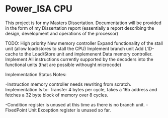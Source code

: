 # Power_ISA CPU
This project is for my Masters Dissertation. Documentation will be provided in the form of my Dissertation report (essentially a report describing the design, development and operations of the processor)

TODO:
High priority
New memory controller
Expand functionality of the stall unit (allow load/stores to stall the CPU)
Implement branch unit
Add L1D-cache to the Load/Store unit and implemenent Data memory controller.
Implement All instructions currently supported by the decoders into the functional units (that are possible withought microcode)


Implementation Status Notes:

-Instruction memory controller needs rewriting from scratch. Implementation Is to:
Transfer 4 bytes per cycle, takes a 16b address and fetches a 32 byte block of memory over 8 cycles.

-Condition register is unused at this time as there is no branch unit.
-FixedPoint Unit Exception register is unused so far.
